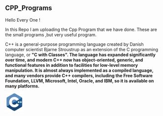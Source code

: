## CPP_Programs

Hello Every One !
 
 
   In this Repo I am uploading the Cpp Program that we have done. These are the small programs ,but very useful program.  

   C++ is a general-purpose programming language created by Danish computer scientist Bjarne Stroustrup as an extension of the C programming language, or 
   <b>"C with Classes"<b>. The language has expanded significantly over time, and modern C++ now has object-oriented, generic, and functional features in addition
   to facilities for low-level memory manipulation. It is almost always implemented as a compiled language, and many vendors provide C++ compilers, including the Free 
   Software Foundation, LLVM, Microsoft, Intel, Oracle, and IBM, so it is available on many platforms.
   
 
   <code><img height="60" src="https://raw.githubusercontent.com/github/explore/80688e429a7d4ef2fca1e82350fe8e3517d3494d/topics/cpp/cpp.png" alt="cpp"></code>

